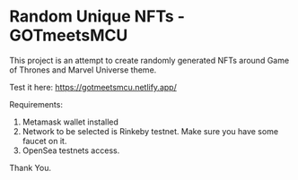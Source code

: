 # Random Unique NFTs - GOTmeetsMCU

This project is an attempt to create randomly generated NFTs around Game of Thrones and Marvel Universe theme.

Test it here: https://gotmeetsmcu.netlify.app/

Requirements:
1. Metamask wallet installed
2. Network to be selected is Rinkeby testnet. Make sure you have some faucet on it.
3. OpenSea testnets access.

Thank You.